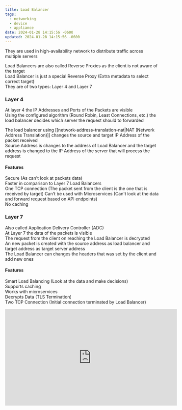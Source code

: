 ```yaml
---
title: Load Balancer
tags:
  - networking
  - device
  - appliance
date: 2024-01-28 14:15:56 -0600
updated: 2024-01-28 14:15:56 -0600
---
```


They are used in high-availability network to distribute traffic across multiple servers  

Load Balancers are also called Reverse Proxies as the client is not aware of the target    
Load Balancer is just a special Reverse Proxy (Extra metadata to select correct target)  
They are of two types: Layer 4 and Layer 7  

### Layer 4

At layer 4 the IP Addresses and Ports of the Packets are visible  
Using the configured algorithm (Round Robin, Least Connections, etc.) the load balancer decides which server the request should to forwarded

The load balancer using [[network-address-translation-nat|NAT (Network Address Translation)]] changes the source and target IP Address of the packet received  
Source Address is changes to the address of Load Balancer and the target address is changed to the IP Address of the server that will process the request

#### Features
Secure (As can't look at packets data)  
Faster in comparison to Layer 7 Load Balancers  
One TCP connection (The packet sent from the client is the one that is received by target)
Can't be used with Microservices (Can't look at the data and forward request based on API endpoints)  
No caching 

### Layer 7

Also called Application Delivery Controller (ADC)  
At Layer 7 the data of the packets is visible  
The request from the client on reaching the Load Balancer is decrypted  
An new packet is created with the source address as load balancer and target address as target server address  
The Load Balancer can changes the headers that was set by the client and add new ones

#### Features
Smart Load Balancing (Look at the data and make decisions)  
Supports caching  
Works with microservices  
Decrypts Data (TLS Termination)  
Two TCP Connection (Initial connection terminated by Load Balancer)

<iframe width="560" height="315" src="https://www.youtube-nocookie.com/embed/aKMLgFVxZYk?si=p46kRLKqv9LNVnjs" title="YouTube video player" frameborder="0" allow="accelerometer; autoplay; clipboard-write; encrypted-media; gyroscope; picture-in-picture; web-share" allowfullscreen></iframe>
